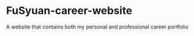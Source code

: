 # FuSyuan-career-website
A website that contains both my personal and professional career portfolio
